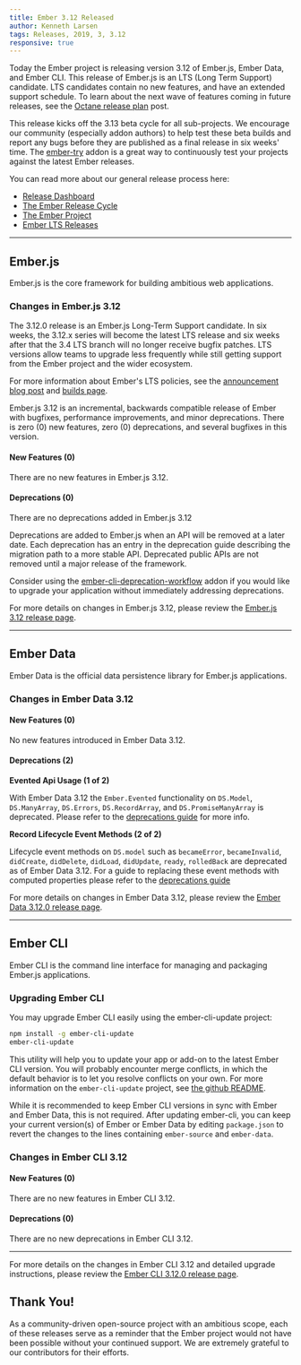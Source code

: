 ```yaml
---
title: Ember 3.12 Released
author: Kenneth Larsen
tags: Releases, 2019, 3, 3.12
responsive: true
---
```


Today the Ember project is releasing version 3.12 of Ember.js, Ember Data, and Ember CLI. This release of Ember.js is an LTS (Long Term Support) candidate. LTS candidates contain no new features, and have an extended support schedule. To learn about the next wave of features coming in future releases, see the [Octane release plan](https://blog.emberjs.com/2019/08/15/octane-release-plan.html) post.

This release kicks off the 3.13 beta cycle for all sub-projects. We encourage our community (especially addon authors) to help test these beta builds and report any bugs before they are published as a final release in six weeks' time. The [ember-try](https://github.com/ember-cli/ember-try) addon is a great way to continuously test your projects against the latest Ember releases.

You can read more about our general release process here:

- [Release Dashboard](http://emberjs.com/builds/)
- [The Ember Release Cycle](http://emberjs.com/blog/2013/09/06/new-ember-release-process.html)
- [The Ember Project](http://emberjs.com/blog/2015/06/16/ember-project-at-2-0.html)
- [Ember LTS Releases](http://emberjs.com/blog/2016/02/25/announcing-embers-first-lts.html)

---

## Ember.js

Ember.js is the core framework for building ambitious web applications.

### Changes in Ember.js 3.12
The 3.12.0 release is an Ember.js Long-Term Support candidate. In six weeks, the 3.12.x series will become the latest LTS release and six weeks after that the 3.4 LTS branch will no longer receive bugfix patches. LTS versions allow teams to upgrade less frequently while still getting support from the Ember project and the wider ecosystem.

For more information about Ember's LTS policies, see the [announcement blog post](http://emberjs.com/blog/2016/02/25/announcing-embers-first-lts.html) and [builds page](http://emberjs.com/builds/).

Ember.js 3.12 is an incremental, backwards compatible release of Ember with bugfixes, performance improvements, and minor deprecations. There is zero (0) new features, zero (0) deprecations, and several bugfixes in this version.

#### New Features (0)

There are no new features in Ember.js 3.12.

#### Deprecations (0)

There are no deprecations added in Ember.js 3.12

Deprecations are added to Ember.js when an API will be removed at a later date. Each deprecation has an entry in the deprecation guide describing the migration path to a more stable API. Deprecated public APIs are not removed until a major release of the framework.

Consider using the [ember-cli-deprecation-workflow](https://github.com/mixonic/ember-cli-deprecation-workflow) addon if you would like to upgrade your application without immediately addressing deprecations.

For more details on changes in Ember.js 3.12, please review the [Ember.js 3.12 release page](https://github.com/emberjs/ember.js/releases/tag/v3.12.0).

---

## Ember Data

Ember Data is the official data persistence library for Ember.js applications.

### Changes in Ember Data 3.12

#### New Features (0)

No new features introduced in Ember Data 3.12.

#### Deprecations (2)

**Evented Api Usage (1 of 2)**

With Ember Data 3.12 the `Ember.Evented` functionality on `DS.Model`, `DS.ManyArray`, `DS.Errors`, `DS.RecordArray`, and `DS.PromiseManyArray` is deprecated. Please refer to the [deprecations guide](https://deprecations.emberjs.com/ember-data/v3.x#toc_evented-api-usage) for more info.

**Record Lifecycle Event Methods (2 of 2)**

Lifecycle event methods on `DS.model` such as `becameError`, `becameInvalid`, `didCreate`, `didDelete`, `didLoad`, `didUpdate`, `ready`, `rolledBack` are deprecated as of Ember Data 3.12. For a guide to replacing these event methods with computed properties please refer to the [deprecations guide](https://deprecations.emberjs.com/ember-data/v3.x#toc_record-lifecycle-event-methods)


For more details on changes in Ember Data 3.12, please review the
[Ember Data 3.12.0 release page](https://github.com/emberjs/data/releases/tag/v3.12.0).

---

## Ember CLI

Ember CLI is the command line interface for managing and packaging Ember.js applications.

### Upgrading Ember CLI

You may upgrade Ember CLI easily using the ember-cli-update project:

```bash
npm install -g ember-cli-update
ember-cli-update
```

This utility will help you to update your app or add-on to the latest Ember CLI version. You will probably encounter merge conflicts, in which the default behavior is to let you resolve conflicts on your own. For more information on the `ember-cli-update` project, see [the github README](https://github.com/ember-cli/ember-cli-update).

While it is recommended to keep Ember CLI versions in sync with Ember and Ember Data, this is not required. After updating ember-cli, you can keep your current version(s) of Ember or Ember Data by editing `package.json` to revert the changes to the lines containing `ember-source` and `ember-data`.

### Changes in Ember CLI 3.12

#### New Features (0)

There are no new features in Ember CLI 3.12.

#### Deprecations (0)

There are no new deprecations in Ember CLI 3.12.

---

For more details on the changes in Ember CLI 3.12 and detailed upgrade
instructions, please review the [Ember CLI  3.12.0 release page](https://github.com/ember-cli/ember-cli/releases/tag/v3.12.0).

## Thank You!

As a community-driven open-source project with an ambitious scope, each of these releases serve as a reminder that the Ember project would not have been possible without your continued support. We are extremely grateful to our contributors for their efforts.
